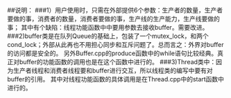 ##说明：
###1）用户使用时，只需在外部提供6个参数：生产者的数量，生产者要做的事，消费者的数量，消费者要做的事，生产线的生产能力，生产线要做的事；
    其中有个缺陷：线程功能函数中中要用参数去接收buffer。需要改进。
###2)buffer类是在队列Queue的基础上，包装了一个mutex_lock，和两个cond_lock；外部从此再也不用担心同步和互斥问题了。总而言之：外界对buffer的访问都是安全的。
	另外Buffer.cpp的produce函数中的while语句比较经典。真正对buffer的功能函数的调用也是在这个函数中进行的。
###3)Thread类中：因为生产者线程和消费者线程要和buffer进行交互，所以线程类的编写中要有对buffer的引用。
	其中对线程功能函数的具体调用是在Thread.cpp中的start函数中进行的。
